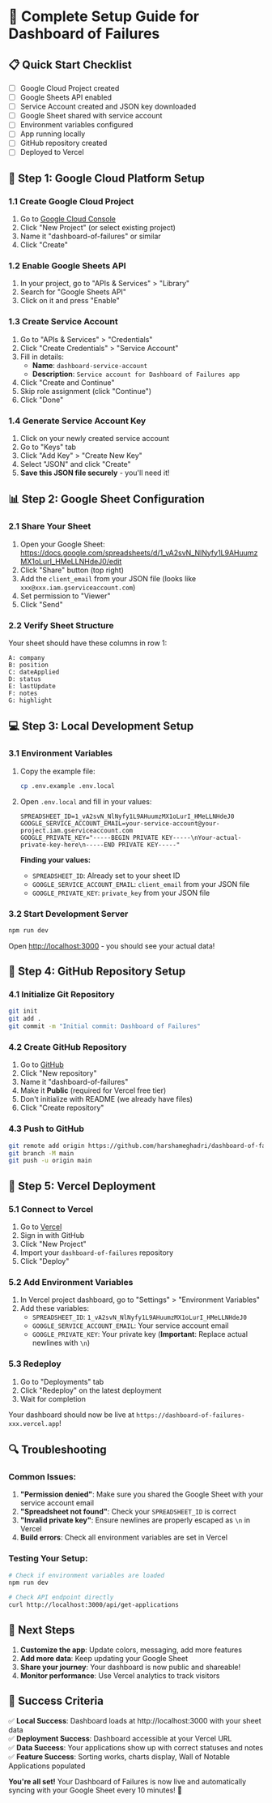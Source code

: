 # 🚀 Complete Setup Guide for Dashboard of Failures

## 📋 Quick Start Checklist

- [ ] Google Cloud Project created
- [ ] Google Sheets API enabled
- [ ] Service Account created and JSON key downloaded
- [ ] Google Sheet shared with service account
- [ ] Environment variables configured
- [ ] App running locally
- [ ] GitHub repository created
- [ ] Deployed to Vercel

## 🔧 Step 1: Google Cloud Platform Setup

### 1.1 Create Google Cloud Project
1. Go to [Google Cloud Console](https://console.cloud.google.com/)
2. Click "New Project" (or select existing project)
3. Name it "dashboard-of-failures" or similar
4. Click "Create"

### 1.2 Enable Google Sheets API
1. In your project, go to "APIs & Services" > "Library"
2. Search for "Google Sheets API"
3. Click on it and press "Enable"

### 1.3 Create Service Account
1. Go to "APIs & Services" > "Credentials"
2. Click "Create Credentials" > "Service Account"
3. Fill in details:
   - **Name**: `dashboard-service-account`
   - **Description**: `Service account for Dashboard of Failures app`
4. Click "Create and Continue"
5. Skip role assignment (click "Continue")
6. Click "Done"

### 1.4 Generate Service Account Key
1. Click on your newly created service account
2. Go to "Keys" tab
3. Click "Add Key" > "Create New Key"
4. Select "JSON" and click "Create"
5. **Save this JSON file securely** - you'll need it!

## 📊 Step 2: Google Sheet Configuration

### 2.1 Share Your Sheet
1. Open your Google Sheet: https://docs.google.com/spreadsheets/d/1_vA2svN_NlNyfy1L9AHuumzMX1oLurI_HMeLLNHdeJ0/edit
2. Click "Share" button (top right)
3. Add the `client_email` from your JSON file (looks like `xxx@xxx.iam.gserviceaccount.com`)
4. Set permission to "Viewer"
5. Click "Send"

### 2.2 Verify Sheet Structure
Your sheet should have these columns in row 1:
```
A: company
B: position  
C: dateApplied
D: status
E: lastUpdate
F: notes
G: highlight
```

## 💻 Step 3: Local Development Setup

### 3.1 Environment Variables
1. Copy the example file:
   ```bash
   cp .env.example .env.local
   ```

2. Open `.env.local` and fill in your values:
   ```env
   SPREADSHEET_ID=1_vA2svN_NlNyfy1L9AHuumzMX1oLurI_HMeLLNHdeJ0
   GOOGLE_SERVICE_ACCOUNT_EMAIL=your-service-account@your-project.iam.gserviceaccount.com
   GOOGLE_PRIVATE_KEY="-----BEGIN PRIVATE KEY-----\nYour-actual-private-key-here\n-----END PRIVATE KEY-----"
   ```

   **Finding your values:**
   - `SPREADSHEET_ID`: Already set to your sheet ID
   - `GOOGLE_SERVICE_ACCOUNT_EMAIL`: `client_email` from your JSON file
   - `GOOGLE_PRIVATE_KEY`: `private_key` from your JSON file

### 3.2 Start Development Server
```bash
npm run dev
```

Open [http://localhost:3000](http://localhost:3000) - you should see your actual data!

## 🐙 Step 4: GitHub Repository Setup

### 4.1 Initialize Git Repository
```bash
git init
git add .
git commit -m "Initial commit: Dashboard of Failures"
```

### 4.2 Create GitHub Repository
1. Go to [GitHub](https://github.com/harshameghadri)
2. Click "New repository"
3. Name it "dashboard-of-failures"
4. Make it **Public** (required for Vercel free tier)
5. Don't initialize with README (we already have files)
6. Click "Create repository"

### 4.3 Push to GitHub
```bash
git remote add origin https://github.com/harshameghadri/dashboard-of-failures.git
git branch -M main
git push -u origin main
```

## 🚀 Step 5: Vercel Deployment

### 5.1 Connect to Vercel
1. Go to [Vercel](https://vercel.com)
2. Sign in with GitHub
3. Click "New Project"
4. Import your `dashboard-of-failures` repository
5. Click "Deploy"

### 5.2 Add Environment Variables
1. In Vercel project dashboard, go to "Settings" > "Environment Variables"
2. Add these variables:
   - `SPREADSHEET_ID`: `1_vA2svN_NlNyfy1L9AHuumzMX1oLurI_HMeLLNHdeJ0`
   - `GOOGLE_SERVICE_ACCOUNT_EMAIL`: Your service account email
   - `GOOGLE_PRIVATE_KEY`: Your private key (**Important**: Replace actual newlines with `\n`)

### 5.3 Redeploy
1. Go to "Deployments" tab
2. Click "Redeploy" on the latest deployment
3. Wait for completion

Your dashboard should now be live at `https://dashboard-of-failures-xxx.vercel.app`!

## 🔍 Troubleshooting

### Common Issues:

1. **"Permission denied"**: Make sure you shared the Google Sheet with your service account email
2. **"Spreadsheet not found"**: Check your `SPREADSHEET_ID` is correct
3. **"Invalid private key"**: Ensure newlines are properly escaped as `\n` in Vercel
4. **Build errors**: Check all environment variables are set in Vercel

### Testing Your Setup:
```bash
# Check if environment variables are loaded
npm run dev

# Check API endpoint directly
curl http://localhost:3000/api/get-applications
```

## 📝 Next Steps

1. **Customize the app**: Update colors, messaging, add more features
2. **Add more data**: Keep updating your Google Sheet
3. **Share your journey**: Your dashboard is now public and shareable!
4. **Monitor performance**: Use Vercel analytics to track visitors

## 🎯 Success Criteria

✅ **Local Success**: Dashboard loads at http://localhost:3000 with your sheet data  
✅ **Deployment Success**: Dashboard accessible at your Vercel URL  
✅ **Data Success**: Your applications show up with correct statuses and notes  
✅ **Feature Success**: Sorting works, charts display, Wall of Notable Applications populated  

**You're all set!** Your Dashboard of Failures is now live and automatically syncing with your Google Sheet every 10 minutes! 🎉